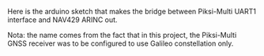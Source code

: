 Here is the arduino sketch that makes the bridge between Piksi-Multi UART1 interface and NAV429 ARINC out.


Nota: the name comes from the fact that in this project, the Piksi-Multi GNSS receiver was to be configured to use Galileo constellation only.
